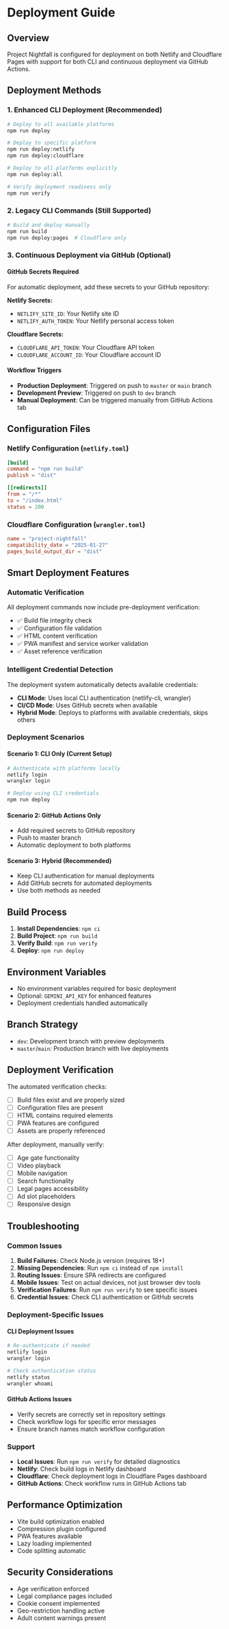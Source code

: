 # Deployment Guide

## Overview
Project Nightfall is configured for deployment on both Netlify and Cloudflare Pages with support for both CLI and continuous deployment via GitHub Actions.

## Deployment Methods

### 1. Enhanced CLI Deployment (Recommended)
```bash
# Deploy to all available platforms
npm run deploy

# Deploy to specific platform
npm run deploy:netlify
npm run deploy:cloudflare

# Deploy to all platforms explicitly
npm run deploy:all

# Verify deployment readiness only
npm run verify
```

### 2. Legacy CLI Commands (Still Supported)
```bash
# Build and deploy manually
npm run build
npm run deploy:pages  # Cloudflare only
```

### 3. Continuous Deployment via GitHub (Optional)

#### GitHub Secrets Required
For automatic deployment, add these secrets to your GitHub repository:

**Netlify Secrets:**
- `NETLIFY_SITE_ID`: Your Netlify site ID
- `NETLIFY_AUTH_TOKEN`: Your Netlify personal access token

**Cloudflare Secrets:**
- `CLOUDFLARE_API_TOKEN`: Your Cloudflare API token
- `CLOUDFLARE_ACCOUNT_ID`: Your Cloudflare account ID

#### Workflow Triggers
- **Production Deployment**: Triggered on push to `master` or `main` branch
- **Development Preview**: Triggered on push to `dev` branch
- **Manual Deployment**: Can be triggered manually from GitHub Actions tab

## Configuration Files

### Netlify Configuration (`netlify.toml`)
```toml
[build]
command = "npm run build"
publish = "dist"

[[redirects]]
from = "/*"
to = "/index.html"
status = 200
```

### Cloudflare Configuration (`wrangler.toml`)
```toml
name = "project-nightfall"
compatibility_date = "2025-01-27"
pages_build_output_dir = "dist"
```

## Smart Deployment Features

### Automatic Verification
All deployment commands now include pre-deployment verification:
- ✅ Build file integrity check
- ✅ Configuration file validation
- ✅ HTML content verification
- ✅ PWA manifest and service worker validation
- ✅ Asset reference verification

### Intelligent Credential Detection
The deployment system automatically detects available credentials:
- **CLI Mode**: Uses local CLI authentication (netlify-cli, wrangler)
- **CI/CD Mode**: Uses GitHub secrets when available
- **Hybrid Mode**: Deploys to platforms with available credentials, skips others

### Deployment Scenarios

#### Scenario 1: CLI Only (Current Setup)
```bash
# Authenticate with platforms locally
netlify login
wrangler login

# Deploy using CLI credentials
npm run deploy
```

#### Scenario 2: GitHub Actions Only
- Add required secrets to GitHub repository
- Push to master branch
- Automatic deployment to both platforms

#### Scenario 3: Hybrid (Recommended)
- Keep CLI authentication for manual deployments
- Add GitHub secrets for automated deployments
- Use both methods as needed

## Build Process
1. **Install Dependencies**: `npm ci`
2. **Build Project**: `npm run build`
3. **Verify Build**: `npm run verify`
4. **Deploy**: `npm run deploy`

## Environment Variables
- No environment variables required for basic deployment
- Optional: `GEMINI_API_KEY` for enhanced features
- Deployment credentials handled automatically

## Branch Strategy
- `dev`: Development branch with preview deployments
- `master`/`main`: Production branch with live deployments

## Deployment Verification
The automated verification checks:
- [ ] Build files exist and are properly sized
- [ ] Configuration files are present
- [ ] HTML contains required elements
- [ ] PWA features are configured
- [ ] Assets are properly referenced

After deployment, manually verify:
- [ ] Age gate functionality
- [ ] Video playback
- [ ] Mobile navigation
- [ ] Search functionality
- [ ] Legal pages accessibility
- [ ] Ad slot placeholders
- [ ] Responsive design

## Troubleshooting

### Common Issues
1. **Build Failures**: Check Node.js version (requires 18+)
2. **Missing Dependencies**: Run `npm ci` instead of `npm install`
3. **Routing Issues**: Ensure SPA redirects are configured
4. **Mobile Issues**: Test on actual devices, not just browser dev tools
5. **Verification Failures**: Run `npm run verify` to see specific issues
6. **Credential Issues**: Check CLI authentication or GitHub secrets

### Deployment-Specific Issues

#### CLI Deployment Issues
```bash
# Re-authenticate if needed
netlify login
wrangler login

# Check authentication status
netlify status
wrangler whoami
```

#### GitHub Actions Issues
- Verify secrets are correctly set in repository settings
- Check workflow logs for specific error messages
- Ensure branch names match workflow configuration

### Support
- **Local Issues**: Run `npm run verify` for detailed diagnostics
- **Netlify**: Check build logs in Netlify dashboard
- **Cloudflare**: Check deployment logs in Cloudflare Pages dashboard
- **GitHub Actions**: Check workflow runs in GitHub Actions tab

## Performance Optimization
- Vite build optimization enabled
- Compression plugin configured
- PWA features available
- Lazy loading implemented
- Code splitting automatic

## Security Considerations
- Age verification enforced
- Legal compliance pages included
- Cookie consent implemented
- Geo-restriction handling active
- Adult content warnings present